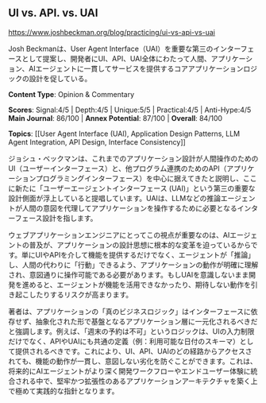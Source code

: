 ## UI vs. API. vs. UAI

https://www.joshbeckman.org/blog/practicing/ui-vs-api-vs-uai

Josh Beckmanは、User Agent Interface（UAI）を重要な第三のインターフェースとして提案し、開発者にUI、API、UAI全体にわたって人間、アプリケーション、AIエージェントに一貫してサービスを提供するコアアプリケーションロジックの設計を促している。

**Content Type**: Opinion & Commentary

**Scores**: Signal:4/5 | Depth:4/5 | Unique:5/5 | Practical:4/5 | Anti-Hype:4/5
**Main Journal**: 86/100 | **Annex Potential**: 87/100 | **Overall**: 84/100

**Topics**: [[User Agent Interface (UAI), Application Design Patterns, LLM Agent Integration, API Design, Interface Consistency]]

ジョシュ・ベックマンは、これまでのアプリケーション設計が人間操作のためのUI（ユーザーインターフェース）と、他プログラム連携のためのAPI（アプリケーションプログラミングインターフェース）を中心に据えてきたと説明し、ここに新たに「ユーザーエージェントインターフェース (UAI)」という第三の重要な設計側面が浮上していると提唱しています。UAIは、LLMなどの推論エージェントが人間の意図を代理してアプリケーションを操作するために必要となるインターフェース設計を指します。

ウェブアプリケーションエンジニアにとってこの視点が重要なのは、AIエージェントの普及が、アプリケーションの設計思想に根本的な変革を迫っているからです。単にUIやAPIを介して機能を提供するだけでなく、エージェントが「推論」し、人間の代わりに「行動」できるよう、アプリケーションの動作が明確に理解され、意図通りに操作可能である必要があります。もしUAIを意識しないまま開発を進めると、エージェントが機能を活用できなかったり、期待しない動作を引き起こしたりするリスクが高まります。

著者は、アプリケーションの「真のビジネスロジック」はインターフェースに依存せず、抽象化された形で基盤となるアプリケーション層に一元化されるべきだと強調します。例えば、「週末の予約は不可」というロジックは、UIの入力制限だけでなく、APIやUAIにも共通の定義（例：利用可能な日付のスキーマ）として提供されるべきです。これにより、UI、API、UAIのどの経路からアクセスされても、機能の動作が一貫し、意図しない劣化を防ぐことができます。これは、将来的にAIエージェントがより深く開発ワークフローやエンドユーザー体験に統合される中で、堅牢かつ拡張性のあるアプリケーションアーキテクチャを築く上で極めて実践的な指針となります。